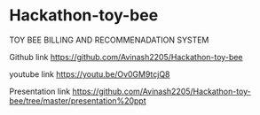 # Hackathon-toy-bee
TOY BEE BILLING AND RECOMMENADATION SYSTEM

Github link
https://github.com/Avinash2205/Hackathon-toy-bee

youtube link 
https://youtu.be/Ov0GM9tcjQ8

Presentation link
https://github.com/Avinash2205/Hackathon-toy-bee/tree/master/presentation%20ppt


